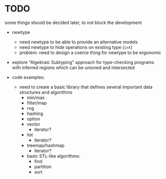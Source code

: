 # TODO

some things should be decided later, to not block the development

- newtype
  - need newtype to be able to provide an alternative models
  - need newtype to hide operations on existing type (`int`)
  - problem: need to design a coerce thing for newtype to be ergonomic

- explore "Algebraic Subtyping" approach for type-checking programs with inferred regions which can be unioned and intersected

- code examples:
  - need to create a basic library that defines several important data structures and algorithms
    - min/max
    - filter/map
    - rng
    - hashing
    - option
    - vector
      - iterator?
    - list
      - iterator?
    - treemap/hashmap
      - iterator?
    - basic STL-like algorithms:
      - find
      - partition
      - sort
